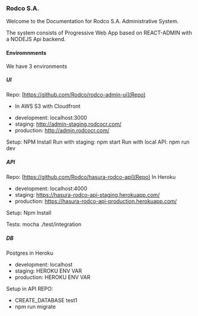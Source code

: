 ### Rodco S.A.

Welcome to the Documentation for Rodco S.A. Administrative System.

The system consists of Progressive Web App based on REACT-ADMIN with a NODEJS Api backend.

#### Enviromnments

We have 3 environments
##### UI
 Repo: [https://github.com/Rodco/rodco-admin-ui](Repo)
* In AWS S3 with Cloudfront
- development: localhost:3000
- staging: http://admin-staging.rodcocr.com/
- production: http://admin.rodcocr.com/

Setup: NPM Install
Run with staging: npm start
Run with local API: npm run dev

##### API
Repo: [https://github.com/Rodco/hasura-rodco-api](Repo)
In Heroku
- development: localhost:4000
- staging: https://hasura-rodco-api-staging.herokuapp.com/
- production: https://hasura-rodco-api-production.herokuapp.com/

Setup: Npm Install

Tests:
mocha ./test/integration

##### DB
Postgres in Heroku
- development: localhost
- staging: HEROKU ENV VAR
- production: HEROKU ENV VAR

Setup in API REPO:
- CREATE_DATABASE test1
- npm run migrate



